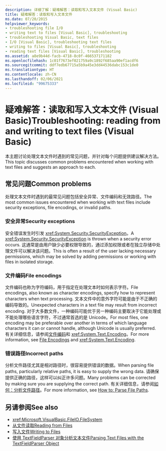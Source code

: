 ```yaml
---
description: 详细了解：疑难解答：读取和写入文本文件 (Visual Basic)
title: 疑难解答：读取和写入文本文件
ms.date: 07/20/2015
helpviewer_keywords:
- troubleshooting file I/O
- writing text to files [Visual Basic], troubleshooting
- troubleshooting Visual Basic, text files
- I/O [Visual Basic], troubleshooting text files
- writing to files [Visual Basic], troubleshooting
- reading text files [Visual Basic], troubleshooting
ms.assetid: a8e9b44d-facb-4718-8c0f-466537171182
ms.openlocfilehash: 1c01f7673ef021759a9c1892f685aa90ef1acdf6
ms.sourcegitcommit: ddf7edb67715a5b9a45e3dd44536dabc153c1de0
ms.translationtype: HT
ms.contentlocale: zh-CN
ms.lasthandoff: 02/06/2021
ms.locfileid: "99675333"
---
```

# <a name="troubleshooting-reading-from-and-writing-to-text-files-visual-basic"></a><span data-ttu-id="9cbb1-103">疑难解答：读取和写入文本文件 (Visual Basic)</span><span class="sxs-lookup"><span data-stu-id="9cbb1-103">Troubleshooting: reading from and writing to text files (Visual Basic)</span></span>

<span data-ttu-id="9cbb1-104">本主题讨论处理文本文件时遇到的常见问题，并针对每个问题提供建议解决方法。</span><span class="sxs-lookup"><span data-stu-id="9cbb1-104">This topic discusses common problems encountered when working with text files and suggests an approach to each.</span></span>  
  
## <a name="common-problems"></a><span data-ttu-id="9cbb1-105">常见问题</span><span class="sxs-lookup"><span data-stu-id="9cbb1-105">Common problems</span></span>  

 <span data-ttu-id="9cbb1-106">处理文本文件时遇到的最常见问题包括安全异常、文件编码和无效路径。</span><span class="sxs-lookup"><span data-stu-id="9cbb1-106">The most common issues encountered when working with text files include security exceptions, file encodings, or invalid paths.</span></span>  
  
### <a name="security-exceptions"></a><span data-ttu-id="9cbb1-107">安全异常</span><span class="sxs-lookup"><span data-stu-id="9cbb1-107">Security exceptions</span></span>  

 <span data-ttu-id="9cbb1-108">安全错误发生时引发 <xref:System.Security.SecurityException>。</span><span class="sxs-lookup"><span data-stu-id="9cbb1-108">A <xref:System.Security.SecurityException> is thrown when a security error occurs.</span></span> <span data-ttu-id="9cbb1-109">这通常是由用户缺少必要权限导致的，通过添加权限或者在独立存储中处理文件可以解决该问题。</span><span class="sxs-lookup"><span data-stu-id="9cbb1-109">This is often a result of the user lacking necessary permissions, which may be solved by adding permissions or working with files in isolated storage.</span></span>  
  
### <a name="file-encodings"></a><span data-ttu-id="9cbb1-110">文件编码</span><span class="sxs-lookup"><span data-stu-id="9cbb1-110">File encodings</span></span>  

 <span data-ttu-id="9cbb1-111">文件编码也称为字符编码，用于指定在处理文本时如何表示字符。</span><span class="sxs-lookup"><span data-stu-id="9cbb1-111">File encodings, also known as character encodings, specify how to represent characters when text processing.</span></span> <span data-ttu-id="9cbb1-112">文本文件中的意外字符可能是由于不正确的编码导致的。</span><span class="sxs-lookup"><span data-stu-id="9cbb1-112">Unexpected characters in a text file may result from incorrect encoding.</span></span> <span data-ttu-id="9cbb1-113">对于大多数文件，一种编码可能优于另一种编码主要取决于它能处理或不能处理哪些语言字符，不过通常首选的是 Unicode。</span><span class="sxs-lookup"><span data-stu-id="9cbb1-113">For most files, one encoding may be preferable over another in terms of which language characters it can or cannot handle, although Unicode is usually preferred.</span></span> <span data-ttu-id="9cbb1-114">有关详细信息，请参阅[文件编码](file-encodings.md)和 <xref:System.Text.Encoding>。</span><span class="sxs-lookup"><span data-stu-id="9cbb1-114">For more information, see [File Encodings](file-encodings.md) and <xref:System.Text.Encoding>.</span></span>  
  
### <a name="incorrect-paths"></a><span data-ttu-id="9cbb1-115">错误路径</span><span class="sxs-lookup"><span data-stu-id="9cbb1-115">Incorrect paths</span></span>  

 <span data-ttu-id="9cbb1-116">分析文件路径尤其是相对路径时，很容易提供错误的数据。</span><span class="sxs-lookup"><span data-stu-id="9cbb1-116">When parsing file paths, particularly relative paths, it is easy to supply the wrong data.</span></span> <span data-ttu-id="9cbb1-117">请确保提供正确的路径，这样可以纠正许多问题。</span><span class="sxs-lookup"><span data-stu-id="9cbb1-117">Many problems can be corrected by making sure you are supplying the correct path.</span></span> <span data-ttu-id="9cbb1-118">有关详细信息，请参阅[如何：分析文件路径](how-to-parse-file-paths.md)。</span><span class="sxs-lookup"><span data-stu-id="9cbb1-118">For more information, see [How to: Parse File Paths](how-to-parse-file-paths.md).</span></span>  
  
## <a name="see-also"></a><span data-ttu-id="9cbb1-119">另请参阅</span><span class="sxs-lookup"><span data-stu-id="9cbb1-119">See also</span></span>

- <xref:Microsoft.VisualBasic.FileIO.FileSystem>
- [<span data-ttu-id="9cbb1-120">从文件读取</span><span class="sxs-lookup"><span data-stu-id="9cbb1-120">Reading from Files</span></span>](reading-from-files.md)
- [<span data-ttu-id="9cbb1-121">写入文件</span><span class="sxs-lookup"><span data-stu-id="9cbb1-121">Writing to Files</span></span>](writing-to-files.md)
- [<span data-ttu-id="9cbb1-122">使用 TextFieldParser 对象分析文本文件</span><span class="sxs-lookup"><span data-stu-id="9cbb1-122">Parsing Text Files with the TextFieldParser Object</span></span>](parsing-text-files-with-the-textfieldparser-object.md)
